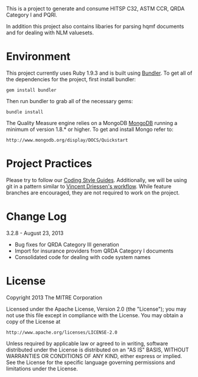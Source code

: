 This is a project to generate and consume HITSP C32, ASTM CCR, QRDA Category I and PQRI.

In addition this project also contains libaries for parsing hqmf documents and for dealing with NLM valuesets.

Environment
===========

This project currently uses Ruby 1.9.3 and is built using [Bundler](http://gembundler.com/). To get all of the dependencies for the project, first install bundler:

    gem install bundler

Then run bundler to grab all of the necessary gems:

    bundle install

The Quality Measure engine relies on a MongoDB [MongoDB](http://www.mongodb.org/) running a minimum of version 1.8.* or higher.  To get and install Mongo refer to:

    http://www.mongodb.org/display/DOCS/Quickstart

Project Practices
=================

Please try to follow our [Coding Style Guides](http://github.com/eedrummer/styleguide). Additionally, we will be using git in a pattern similar to [Vincent Driessen's workflow](http://nvie.com/posts/a-successful-git-branching-model/). While feature branches are encouraged, they are not required to work on the project.

Change Log
==========

3.2.8 - August 23, 2013

* Bug fixes for QRDA Category III generation
* Import for insurance providers from QRDA Category I documents
* Consolidated code for dealing with code system names

License
=======

Copyright 2013 The MITRE Corporation

Licensed under the Apache License, Version 2.0 (the "License");
you may not use this file except in compliance with the License.
You may obtain a copy of the License at

    http://www.apache.org/licenses/LICENSE-2.0

Unless required by applicable law or agreed to in writing, software
distributed under the License is distributed on an "AS IS" BASIS,
WITHOUT WARRANTIES OR CONDITIONS OF ANY KIND, either express or implied.
See the License for the specific language governing permissions and
limitations under the License.

